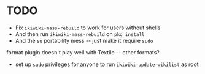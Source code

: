 # TODO

- Fix `ikiwiki-mass-rebuild` to work for users without shells
- And then run `ikiwiki-mass-rebuild` on `pkg_install`
- And the `su` portability mess -- just make it require `sudo`

format plugin doesn't play well with Textile -- other formats?

- set up `sudo` privileges for anyone to run `ikiwiki-update-wikilist` as root
